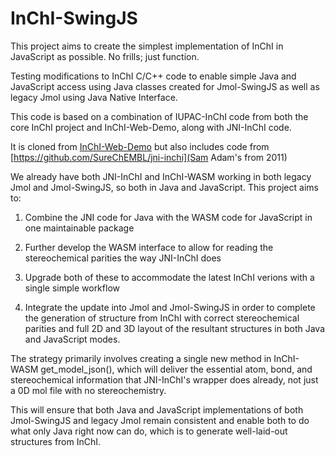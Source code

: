 # InChI-SwingJS

This project aims to create the simplest implementation of InChI in JavaScript as possible. No frills; just function.

Testing modifications to InChI C/C++ code to enable simple Java and JavaScript access using Java classes created for Jmol-SwingJS as well as legacy Jmol using Java Native Interface. 

This code is based on a combination of IUPAC-InChI code from both the core InChI project and InChI-Web-Demo, along with JNI-InChI code.

It is cloned from [InChI-Web-Demo](https://github.com/IUPAC-InChI/InChI-Web-Demo) but also includes code from [https://github.com/SureChEMBL/jni-inchi](Sam Adam's from 2011)

We already have both JNI-InChI and InChI-WASM working in both legacy Jmol and Jmol-SwingJS, so both in Java and JavaScript. This project aims to:

1) Combine the JNI code for Java with the WASM code for JavaScript in one maintainable package

2) Further develop the WASM interface to allow for reading the stereochemical parities the way JNI-InChI does

3) Upgrade both of these to accommodate the latest InChI verions with a single simple workflow

4) Integrate the update into Jmol and Jmol-SwingJS in order to complete the generation of structure from InChI with correct stereochemical parities and full 2D and 3D layout of the resultant structures in both Java and JavaScript modes. 

The strategy primarily involves creating a single new method in InChI-WASM get_model_json(), which will deliver the essential atom, bond, and stereochemical information that JNI-InChI's wrapper does already, not just a 0D mol file with no stereochemistry. 

This will ensure that both Java and JavaScript implementations of both Jmol-SwingJS and legacy Jmol remain consistent and enable both to do what only Java right now can do, which is to generate well-laid-out structures from InChI.  

    
